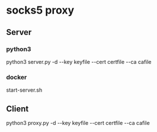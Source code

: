 # socks5 proxy

##  Server

### python3
python3 server.py -d --key keyfile --cert certfile --ca cafile

### docker
start-server.sh

## Client
python3 proxy.py -d --key keyfile --cert certfile --ca cafile
